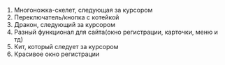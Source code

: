 1) Многоножка-скелет, следующая за курсором
2) Переключатель/кнопка с котейкой
3) Дракон, следующий за курсором
4) Разный функционал для сайта(окно регистрации, карточки, меню и тд)
5) Кит, который следует за курсором
6) Красивое окно регистрации
